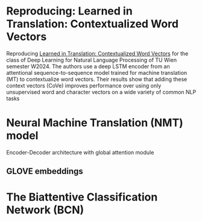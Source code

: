 # Reproducing: Learned in Translation: Contextualized Word Vectors
Reproducing [Learned in Translation: Contextualized Word Vectors](https://arxiv.org/abs/1708.00107) for the class of Deep Learning for Natural Language Processing of TU Wien semester W2024. The authors use a deep LSTM encoder from an attentional sequence-to-sequence model trained for machine translation (MT) to contextualize word vectors. Their results show that adding these context vectors (CoVe) improves performance over using only unsupervised word and character vectors on a wide variety of common NLP tasks


# Neural Machine Translation (NMT) model
Encoder-Decoder architecture with global attention module

## GLOVE embeddings


# The Biattentive Classification Network (BCN)

